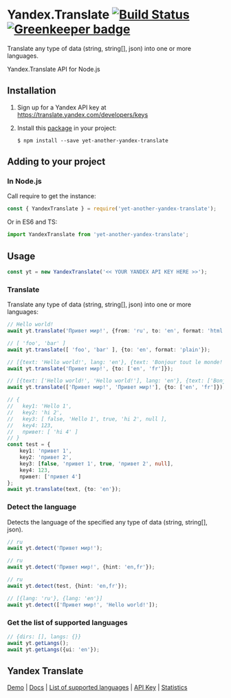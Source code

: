 # Yandex.Translate [![Build Status](https://travis-ci.org/norbornen/yet-another-yandex-translate.svg?branch=master)](https://travis-ci.org/norbornen/yet-another-yandex-translate) [![Greenkeeper badge](https://badges.greenkeeper.io/norbornen/yet-another-yandex-translate.svg)](https://greenkeeper.io/)

Translate any type of data (string, string[], json) into one or more languages.

Yandex.Translate API for Node.js

## Installation

1.  Sign up for a Yandex API key at https://translate.yandex.com/developers/keys

2.  Install this [package](https://npmjs.org/package/yet-another-yandex-translate) in your project:

        $ npm install --save yet-another-yandex-translate

## Adding to your project

### In Node.js

Call require to get the instance:
```js
const { YandexTranslate } = require('yet-another-yandex-translate');
```

Or in ES6 and TS:
```typescript
import YandexTranslate from 'yet-another-yandex-translate';
```

## Usage
```typescript
const yt = new YandexTranslate('<< YOUR YANDEX API KEY HERE >>');
```
### Translate

Translate any type of data (string, string[], json) into one or more languages:

```typescript
// Hello world!
await yt.translate('Привет мир!', {from: 'ru', to: 'en', format: 'html'});

// [ 'foo', 'bar' ]
await yt.translate([ 'foo', 'bar' ], {to: 'en', format: 'plain'});

// [{text: 'Hello world!', lang: 'en'}, {text: 'Bonjour tout le monde!', lang: 'fr'}]
await yt.translate('Привет мир!', {to: ['en', 'fr']});

// [{text: ['Hello world!', 'Hello world!'], lang: 'en'}, {text: ['Bonjour tout le monde!', 'Bonjour tout le monde!'], lang: 'fr'}]
await yt.translate(['Привет мир!', 'Привет мир!'], {to: ['en', 'fr']});   

// {
//   key1: 'Hello 1',
//   key2: 'hi 2',
//   key3: [ false, 'Hello 1', true, 'hi 2', null ],
//   key4: 123,
//   привет: [ 'hi 4' ]
// }
const test = {
    key1: 'привет 1',
    key2: 'привет 2',
    key3: [false, 'привет 1', true, 'привет 2', null],
    key4: 123,
    привет: ['привет 4']
};
await yt.translate(text, {to: 'en'});
```

### Detect the language
Detects the language of the specified any type of data (string, string[], json).

```typescript
// ru
await yt.detect('Привет мир!');

// ru
await yt.detect('Привет мир!', {hint: 'en,fr'});

// ru
await yt.detect(test, {hint: 'en,fr'});

// [{lang: 'ru'}, {lang: 'en'}]
await yt.detect(['Привет мир!', 'Hello world!']);
```

### Get the list of supported languages
```typescript
// {dirs: [], langs: {}}
await yt.getLangs();
await yt.getLangs({ui: 'en'});
```

## Yandex Translate

[Demo](https://translate.yandex.com/) | [Docs](https://tech.yandex.com/translate/) | [List of supported languages](https://yandex.ru/dev/translate/doc/dg/concepts/api-overview-docpage/#api-overview__languages) | [API Key](https://translate.yandex.com/developers/keys) | [Statistics](https://translate.yandex.com/developers/stat)




